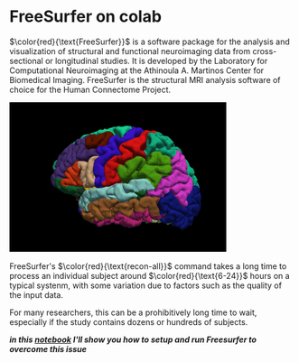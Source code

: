 # FreeSurfer on colab

$\color{red}{\text{FreeSurfer}}$ is a software package for the analysis and visualization of structural and functional neuroimaging data from cross-sectional or longitudinal studies. It is developed by the Laboratory for Computational Neuroimaging at the Athinoula A. Martinos Center for Biomedical Imaging. FreeSurfer is the structural MRI analysis software of choice for the Human Connectome Project.



![FreeSurfer](https://github.com/tajerian/FreeSurfer_on_colab/blob/main/FreeSurfer.gif?raw=true")



FreeSurfer's $\color{red}{\text{recon-all}}$ command takes a long time to process an individual subject around $\color{red}{\text{6-24}}$ hours on a typical systenm, with some variation due to factors such as the quality of the input data.

For many researchers, this can be a prohibitively long time to wait, especially if the study contains dozens or hundreds of subjects.

***in this [notebook]([http://eetre](https://github.com/tajerian/FreeSurfer_on_colab/blob/main/FreeSurfer.ipynb) "FreeSurfer on colab") I'll show you how to setup and run Freesurfer to overcome this issue***


